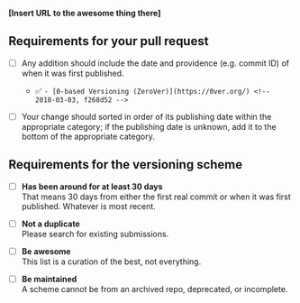 <!-- Thank you for contributing to our awesome list! ✨ -->

<!-- Please fill in the below placeholders 🙏 -->

**[Insert URL to the awesome thing there]**

## Requirements for your pull request

- [ ] Any addition should include the date and providence (e.g. commit ID) of when it was first published.
	- ✅ `- [0-based Versioning (ZeroVer)](https://0ver.org/) <!-- 2018-03-03, f268d52 -->`

- [ ] Your change should sorted in order of its publishing date within the appropriate category; if the publishing date is unknown, add it to the bottom of the appropriate category.

## Requirements for the versioning scheme

- [ ] **Has been around for at least 30 days**  
  That means 30 days from either the first real commit or when it was first published. Whatever is most recent.

- [ ] **Not a duplicate**  
  Please search for existing submissions.

- [ ] **Be awesome**  
  This list is a curation of the best, not everything.

- [ ] **Be maintained**  
  A scheme cannot be from an archived repo, deprecated, or incomplete.
